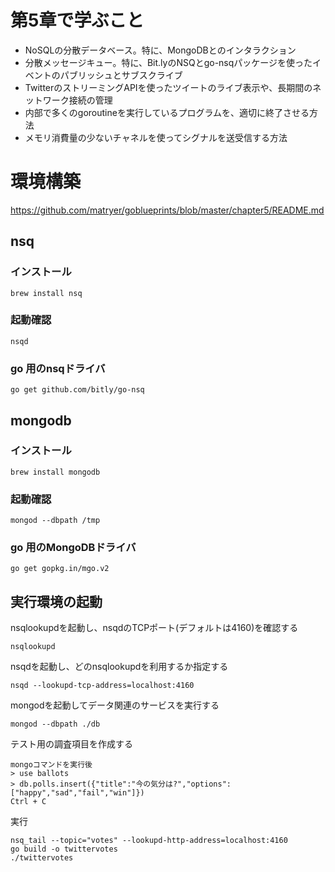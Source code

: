# 第5章で学ぶこと

- NoSQLの分散データベース。特に、MongoDBとのインタラクション
- 分散メッセージキュー。特に、Bit.lyのNSQとgo-nsqパッケージを使ったイベントのパブリッシュとサブスクライブ
- TwitterのストリーミングAPIを使ったツイートのライブ表示や、長期間のネットワーク接続の管理
- 内部で多くのgoroutineを実行しているプログラムを、適切に終了させる方法
- メモリ消費量の少ないチャネルを使ってシグナルを送受信する方法


# 環境構築
https://github.com/matryer/goblueprints/blob/master/chapter5/README.md

## nsq
### インストール
    brew install nsq
### 起動確認
    nsqd
### go 用のnsqドライバ
    go get github.com/bitly/go-nsq
    
## mongodb
### インストール
    brew install mongodb
### 起動確認
    mongod --dbpath /tmp
### go 用のMongoDBドライバ
    go get gopkg.in/mgo.v2

## 実行環境の起動
nsqlookupdを起動し、nsqdのTCPポート(デフォルトは4160)を確認する

    nsqlookupd
    
nsqdを起動し、どのnsqlookupdを利用するか指定する

    nsqd --lookupd-tcp-address=localhost:4160

mongodを起動してデータ関連のサービスを実行する

    mongod --dbpath ./db

テスト用の調査項目を作成する

    mongoコマンドを実行後
    > use ballots
    > db.polls.insert({"title":"今の気分は?","options":["happy","sad","fail","win"]})
    Ctrl + C

実行

    nsq_tail --topic="votes" --lookupd-http-address=localhost:4160
    go build -o twittervotes
    ./twittervotes

